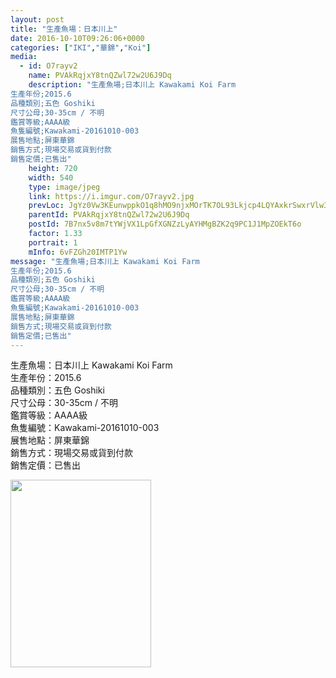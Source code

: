 ```yaml
---
layout: post
title: "生產魚場：日本川上"
date: 2016-10-10T09:26:06+0000
categories: ["IKI","華錦","Koi"] 
media:
  - id: O7rayv2
    name: PVAkRqjxY8tnQZwl72w2U6J9Dq
    description: "生產魚場;日本川上 Kawakami Koi Farm
生產年份;2015.6
品種類別;五色 Goshiki
尺寸公母;30-35cm / 不明
鑑賞等級;AAAA級
魚隻編號;Kawakami-20161010-003
展售地點;屏東華錦
銷售方式;現場交易或貨到付款
銷售定價;已售出"   
    height: 720
    width: 540
    type: image/jpeg
    link: https://i.imgur.com/O7rayv2.jpg
    prevLoc: JgYz0Vw3KEunwppkO1q8hMO9njxMOrTK7OL93Lkjcp4LQYAxkrSwxrVlw3wXIwyBzK1LJQF1E9J3Nm56tvg1rGQGAjSxR6n1q9JnC2BlBgZx4VtJxOXBJvWAhDV3BPkLvvTv6Y70JLvzSYmYG4pGQyfV0mrv015zhpNPyA55g0fXqQ58099vSY2nV4Yn45IDJpNWglRxIJvWm1v74ATyxO8GklQAulmny8rl27SQ0l8k388KuO1pDrRp9VSr7QNWwjKO
    parentId: PVAkRqjxY8tnQZwl72w2U6J9Dq
    postId: 7B7nx5v8m7tYWjVX1LpGfXGNZzLyAYHMgBZK2q9PC1J1MpZOEkT6o
    factor: 1.33
    portrait: 1
    mInfo: 6vFZGh20IMTP1Yw
message: "生產魚場;日本川上 Kawakami Koi Farm  
生產年份;2015.6  
品種類別;五色 Goshiki  
尺寸公母;30-35cm / 不明  
鑑賞等級;AAAA級   
魚隻編號;Kawakami-20161010-003  
展售地點;屏東華錦  
銷售方式;現場交易或貨到付款  
銷售定價;已售出"
---
```


生產魚場：日本川上 Kawakami Koi Farm  
生產年份：2015.6  
品種類別：五色 Goshiki  
尺寸公母：30-35cm / 不明  
鑑賞等級：AAAA級   
魚隻編號：Kawakami-20161010-003  
展售地點：屏東華錦  
銷售方式：現場交易或貨到付款  
銷售定價：已售出


[//]: #media:  
<a href="https://i.imgur.com/O7rayv2.jpg"><img src="https://i.imgur.com/O7rayv2.jpg" height="300" width="225" /></a>
